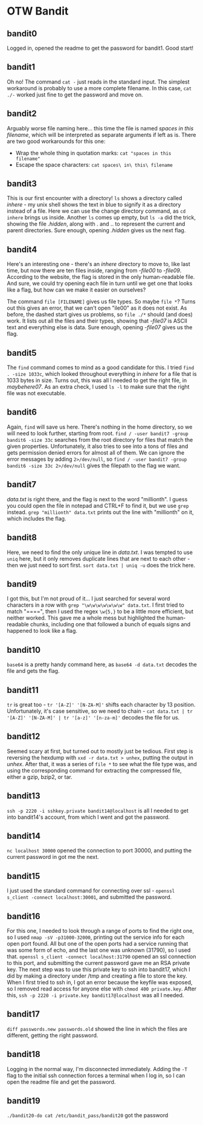 # OTW Bandit

## bandit0
Logged in, opened the readme to get the password for bandit1. Good start!

## bandit1
Oh no! The command ```cat -``` just reads in the standard input. The simplest workaround is probably to use a more complete filename. In this case, ```cat ./-``` worked just fine to get the password and move on.

## bandit2
Arguably worse file naming here... this time the file is named *spaces in this filename*, which will be interpreted as separate arguments if left as is. There are two good workarounds for this one:
- Wrap the whole thing in quotation marks: ```cat "spaces in this filename"```
- Escape the space characters: ```cat spaces\ in\ this\ filename```

## bandit3
This is our first encounter with a directory! ```ls``` shows a directory called *inhere* - my unix shell shows the text in blue to signify it as a directory instead of a file. Here we can use the change directory command, as ```cd inhere``` brings us inside. Another ```ls``` comes up empty, but ```ls -a``` did the trick, showing the file *.hidden*, along with . and .. to represent the current and parent directories. Sure enough, opening *.hidden* gives us the next flag.

## bandit4
Here's an interesting one - there's an *inhere* directory to move to, like last time, but now there are ten files inside, ranging from *-file00* to *-file09*. According to the website, the flag is stored in the only human-readable file. And sure, we could try opening each file in turn until we get one that looks like a flag, but how can we make it easier on ourselves?

The command ```file [FILENAME]``` gives us file types. So maybe ```file *```? Turns out this gives an error, that we can't open "ile00" as it does not exist. As before, the dashed start gives us problems, so ```file ./*``` should (and does) work. It lists out all the files and their types, showing that *-file07* is ASCII text and everything else is data. Sure enough, opening *-file07* gives us the flag.

## bandit5
The ```find``` command comes to mind as a good candidate for this. I tried ```find . -size 1033c```, which looked throughout everything in *inhere* for a file that is 1033 bytes in size. Turns out, this was all I needed to get the right file, in *maybehere07*. As an extra check, I used ```ls -l``` to make sure that the right file was not executable.

## bandit6
Again, ```find``` will save us here. There's nothing in the home directory, so we will need to look further, starting from root. ```find / -user bandit7 -group bandit6 -size 33c``` searches from the root directory for files that match the given properties. Unfortunately, it also tries to see into a tons of files and gets permission denied errors for almost all of them. We can ignore the error messages by adding ```2>/dev/null```, so ```find / -user bandit7 -group bandit6 -size 33c 2>/dev/null``` gives the filepath to the flag we want.

## bandit7
*data.txt* is right there, and the flag is next to the word "millionth". I guess you could open the file in notepad and CTRL+F to find it, but we use ```grep``` instead. ```grep "millionth" data.txt``` prints out the line with "millionth" on it, which includes the flag.

## bandit8
Here, we need to find the only unique line in *data.txt*. I was tempted to use ```uniq``` here, but it only removes duplicate lines that are next to each other - then we just need to sort first. ```sort data.txt | uniq -u``` does the trick here.

## bandit9
I got this, but I'm not proud of it...
I just searched for several word characters in a row with ```grep "\w\w\w\w\w\w\w" data.txt```. I first tried to match "====", then I used the regex ```\w{5,}``` to be a little more efficient, but neither worked. This gave me a whole mess but highlighted the human-readable chunks, including one that followed a bunch of equals signs and happened to look like a flag.

## bandit10
```base64``` is a pretty handy command here, as ```base64 -d data.txt``` decodes the file and gets the flag.

## bandit11
```tr``` is great too - ```tr '[A-Z]' '[N-ZA-M]'``` shifts each character by 13 position. Unfortunately, it's case sensitive, so we need to chain - ```cat data.txt | tr '[A-Z]' '[N-ZA-M]' | tr '[a-z]' '[n-za-m]'``` decodes the file for us.

## bandit12
Seemed scary at first, but turned out to mostly just be tedious. First step is reversing the hexdump with ```xxd -r data.txt > unhex```, putting the output in *unhex*. After that, it was a series of ```file *``` to see what the file type was, and using the corresponding command for extracting the compressed file, either a gzip, bzip2, or tar.

## bandit13
```ssh -p 2220 -i sshkey.private bandit14@localhost``` is all I needed to get into bandit14's account, from which I went and got the password.

## bandit14
```nc localhost 30000``` opened the connection to port 30000, and putting the current password in got me the next.

## bandit15
I just used the standard command for connecting over ssl - ```openssl s_client -connect localhost:30001```, and submitted the password.

## bandit16
For this one, I needed to look through a range of ports to find the right one, so I used ```nmap -sV -p31000-32000```, printing out the service info for each open port found. All but one of the open ports had a service running that was some form of echo, and the last one was unknown (31790), so I used that. ```openssl s_client -connect localhost:31790``` opened an ssl connection to this port, and submitting the current password gave me an RSA private key. The next step was to use this private key to ssh into bandit17, which I did by making a directory under /tmp and creating a file to store the key. When I first tried to ssh in, I got an error because the keyfile was exposed, so I removed read access for anyone else with ```chmod 400 private.key```. After this, ```ssh -p 2220 -i private.key bandit17@localhost``` was all I needed.

## bandit17
```diff passwords.new passwords.old``` showed the line in which the files are different, getting the right password.

## bandit18
Logging in the normal way, I'm disconnected immediately. Adding the ```-T``` flag to the initial ssh connection forces a terminal when I log in, so I can open the readme file and get the password.

## bandit19
```./bandit20-do cat /etc/bandit_pass/bandit20``` got the password